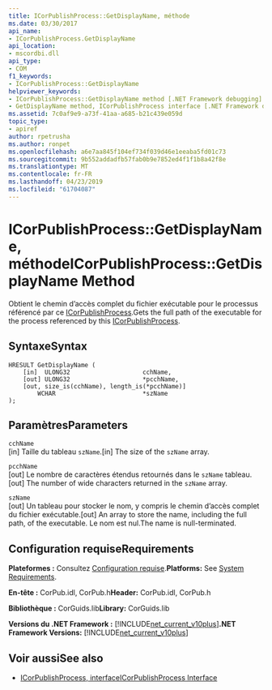 ```yaml
---
title: ICorPublishProcess::GetDisplayName, méthode
ms.date: 03/30/2017
api_name:
- ICorPublishProcess.GetDisplayName
api_location:
- mscordbi.dll
api_type:
- COM
f1_keywords:
- ICorPublishProcess::GetDisplayName
helpviewer_keywords:
- ICorPublishProcess::GetDisplayName method [.NET Framework debugging]
- GetDisplayName method, ICorPublishProcess interface [.NET Framework debugging]
ms.assetid: 7c0af9e9-a73f-41aa-a685-b21c439e059d
topic_type:
- apiref
author: rpetrusha
ms.author: ronpet
ms.openlocfilehash: a6e7aa845f104ef734f039d46e1eeaba5fd01c73
ms.sourcegitcommit: 9b552addadfb57fab0b9e7852ed4f1f1b8a42f8e
ms.translationtype: MT
ms.contentlocale: fr-FR
ms.lasthandoff: 04/23/2019
ms.locfileid: "61704087"
---
```

# <a name="icorpublishprocessgetdisplayname-method"></a><span data-ttu-id="b8f94-102">ICorPublishProcess::GetDisplayName, méthode</span><span class="sxs-lookup"><span data-stu-id="b8f94-102">ICorPublishProcess::GetDisplayName Method</span></span>
<span data-ttu-id="b8f94-103">Obtient le chemin d’accès complet du fichier exécutable pour le processus référencé par ce [ICorPublishProcess](../../../../docs/framework/unmanaged-api/debugging/icorpublishprocess-interface.md).</span><span class="sxs-lookup"><span data-stu-id="b8f94-103">Gets the full path of the executable for the process referenced by this [ICorPublishProcess](../../../../docs/framework/unmanaged-api/debugging/icorpublishprocess-interface.md).</span></span>  
  
## <a name="syntax"></a><span data-ttu-id="b8f94-104">Syntaxe</span><span class="sxs-lookup"><span data-stu-id="b8f94-104">Syntax</span></span>  
  
```  
HRESULT GetDisplayName (  
    [in]  ULONG32                    cchName,   
    [out] ULONG32                    *pcchName,  
    [out, size_is(cchName), length_is(*pcchName)]   
        WCHAR                        *szName  
);  
```  
  
## <a name="parameters"></a><span data-ttu-id="b8f94-105">Paramètres</span><span class="sxs-lookup"><span data-stu-id="b8f94-105">Parameters</span></span>  
 `cchName`  
 <span data-ttu-id="b8f94-106">[in] Taille du tableau `szName`.</span><span class="sxs-lookup"><span data-stu-id="b8f94-106">[in] The size of the `szName` array.</span></span>  
  
 `pcchName`  
 <span data-ttu-id="b8f94-107">[out] Le nombre de caractères étendus retournés dans le `szName` tableau.</span><span class="sxs-lookup"><span data-stu-id="b8f94-107">[out] The number of wide characters returned in the `szName` array.</span></span>  
  
 `szName`  
 <span data-ttu-id="b8f94-108">[out] Un tableau pour stocker le nom, y compris le chemin d’accès complet du fichier exécutable.</span><span class="sxs-lookup"><span data-stu-id="b8f94-108">[out] An array to store the name, including the full path, of the executable.</span></span> <span data-ttu-id="b8f94-109">Le nom est nul.</span><span class="sxs-lookup"><span data-stu-id="b8f94-109">The name is null-terminated.</span></span>  
  
## <a name="requirements"></a><span data-ttu-id="b8f94-110">Configuration requise</span><span class="sxs-lookup"><span data-stu-id="b8f94-110">Requirements</span></span>  
 <span data-ttu-id="b8f94-111">**Plateformes :** Consultez [Configuration requise](../../../../docs/framework/get-started/system-requirements.md).</span><span class="sxs-lookup"><span data-stu-id="b8f94-111">**Platforms:** See [System Requirements](../../../../docs/framework/get-started/system-requirements.md).</span></span>  
  
 <span data-ttu-id="b8f94-112">**En-tête :** CorPub.idl, CorPub.h</span><span class="sxs-lookup"><span data-stu-id="b8f94-112">**Header:** CorPub.idl, CorPub.h</span></span>  
  
 <span data-ttu-id="b8f94-113">**Bibliothèque :** CorGuids.lib</span><span class="sxs-lookup"><span data-stu-id="b8f94-113">**Library:** CorGuids.lib</span></span>  
  
 <span data-ttu-id="b8f94-114">**Versions du .NET Framework :** [!INCLUDE[net_current_v10plus](../../../../includes/net-current-v10plus-md.md)]</span><span class="sxs-lookup"><span data-stu-id="b8f94-114">**.NET Framework Versions:** [!INCLUDE[net_current_v10plus](../../../../includes/net-current-v10plus-md.md)]</span></span>  
  
## <a name="see-also"></a><span data-ttu-id="b8f94-115">Voir aussi</span><span class="sxs-lookup"><span data-stu-id="b8f94-115">See also</span></span>

- [<span data-ttu-id="b8f94-116">ICorPublishProcess, interface</span><span class="sxs-lookup"><span data-stu-id="b8f94-116">ICorPublishProcess Interface</span></span>](../../../../docs/framework/unmanaged-api/debugging/icorpublishprocess-interface.md)
